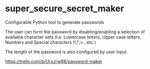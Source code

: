 # super_secure_secret_maker
Configurable Python tool to generate passwords

The user can form the password by disabling/enabling a selection of available character sets (I.e. Lowercase letters, Upper case letters, Numbers and Special characters (!,?,>…etc.)

The length of the password is also configured by user input.


https://trello.com/b/UrxzrwR8/password-maker
